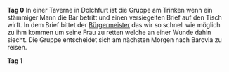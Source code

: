 **Tag 0**
In einer Taverne in Dolchfurt ist die Gruppe am Trinken wenn ein stämmiger Mann die Bar betritt und einen versiegelten Brief auf den Tisch wirft. In dem Brief bittet der [Bürgermeister](../NPCs/NPCs#Koljan%20Indirowitsch) das wir so schnell wie möglich zu ihm kommen um seine Frau zu retten welche an einer Wunde dahin siecht. Die Gruppe entscheidet sich am nächsten Morgen nach Barovia zu reisen.

**Tag 1**
